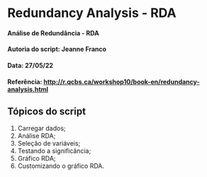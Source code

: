 # Redundancy Analysis - RDA

#### Análise de Redundância - RDA
#### Autoria do script: Jeanne Franco
#### Data: 27/05/22
#### Referência: http://r.qcbs.ca/workshop10/book-en/redundancy-analysis.html

## Tópicos do script

1. Carregar dados;
2. Análise RDA;
3. Seleção de variáveis;
4. Testando a significância;
5. Gráfico RDA;
6. Customizando o gráfico RDA.
